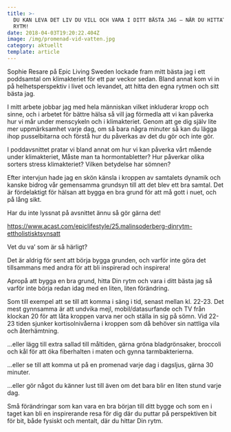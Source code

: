 ```yaml
---
title: >-
  DU KAN LEVA DET LIV DU VILL OCH VARA I DITT BÄSTA JAG – NÄR DU HITTAT DIN
  RYTM! 
date: 2018-04-03T19:20:22.404Z
image: /img/promenad-vid-vatten.jpg
category: aktuellt
template: article
---
```

<!--StartFragment-->

Sophie Resare på Epic Living Sweden lockade fram mitt bästa jag i ett poddsamtal om klimakteriet för ett par veckor sedan. Bland annat kom vi in på helhetsperspektiv i livet och levandet, att hitta den egna rytmen och sitt bästa jag.

I mitt arbete jobbar jag med hela människan vilket inkluderar kropp och sinne, och i arbetet för bättre hälsa så vill jag förmedla att vi kan påverka hur vi mår under menscykeln och i klimakteriet. Genom att ge dig själv lite mer uppmärksamhet varje dag, om så bara några minuter så kan du lägga ihop pusselbitarna och förstå hur du påverkas av det du gör och inte gör.

I poddavsnittet pratar vi bland annat om hur vi kan påverka vårt mående under klimakteriet, Måste man ta hormontabletter? Hur påverkar olika sorters stress klimakteriet? Vilken betydelse har sömnen?

Efter intervjun hade jag en skön känsla i kroppen av samtalets dynamik och kanske bidrog vår gemensamma grundsyn till att det blev ett bra samtal. Det är fördelaktigt för hälsan att bygga en bra grund för att må gott i nuet, och på lång sikt.

Har du inte lyssnat på avsnittet ännu så gör gärna det!

<https://www.acast.com/epiclifestyle/25.malinsoderberg-dinrytm-ettholistisktsynsatt>

Vet du va’ som är så härligt?

Det är aldrig för sent att börja bygga grunden, och varför inte göra det tillsammans med andra för att bli inspirerad och inspirera!

Apropå att bygga en bra grund, hitta Din rytm och vara i ditt bästa jag så varför inte börja redan idag med en liten, liten förändring.

Som till exempel att se till att komma i säng i tid, senast mellan kl. 22-23. Det mest gynnsamma är att undvika mejl, mobil/datasurfande och TV från klockan 20 för att låta kroppen varva ner och ställa in sig på sömn. Vid 22-23 tiden sjunker kortisolnivåerna i kroppen som då behöver sin nattliga vila och återhämtning.

…eller lägg till extra sallad till måltiden, gärna gröna bladgrönsaker, broccoli och kål för att öka fiberhalten i maten och gynna tarmbakterierna.

…eller se till att komma ut på en promenad varje dag i dagsljus, gärna 30 minuter.

…eller gör något du känner lust till även om det bara blir en liten stund varje dag.

Små förändringar som kan vara en bra början till ditt bygge och som en i taget kan bli en inspirerande resa för dig där du puttar på perspektiven bit för bit, både fysiskt och mentalt, där du hittar Din rytm.



<!--EndFragment-->